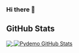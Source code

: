 ### Hi there 👋

<!--
**pydemo/pydemo** is a ✨ _special_ ✨ repository because its `README.md` (this file) appears on your GitHub profile.

Here are some ideas to get you started:

- 🔭 I’m currently working on stack.py
- 🌱 I’m currently learning AWS
- 💬 Ask me about anything!
- 📫 How to reach me: alex_buz@yahoo.com
- 😄 Pronouns: he/him
- ⚡ Fun fact: I draw
-->


## GitHub Stats

<a href="https://github.com/pydemo/pydemo">
  <img align="center" src="https://github-readme-stats.vercel.app/api/top-langs/?username=pydemo&hide=html,css&langs_count=10&layout=compact&theme=gotham&show_icons=true&line_height=27" />
</a>


<a href="https://github.com/pydemo/pydemo">
  <img align="center" src="https://github-readme-stats.vercel.app/api?username=pydemo&theme=gotham" alt="Pydemo GitHub Stats" />
</a>



